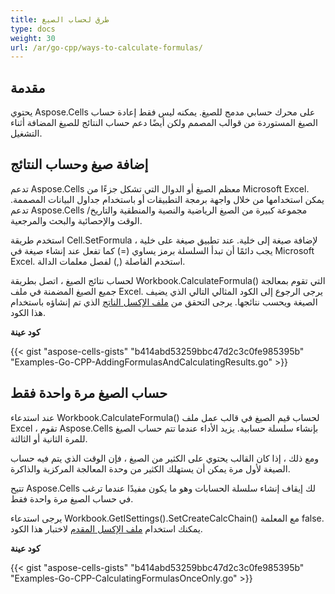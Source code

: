 ```yaml
---
title: طرق لحساب الصيغ
type: docs
weight: 30
url: /ar/go-cpp/ways-to-calculate-formulas/
---
```


## **مقدمة**

يحتوي Aspose.Cells على محرك حسابي مدمج للصيغ. يمكنه ليس فقط إعادة حساب الصيغ المستوردة من قوالب المصمم ولكن أيضًا دعم حساب النتائج للصيغ المضافة أثناء التشغيل.

## **إضافة صيغ وحساب النتائج**

تدعم Aspose.Cells معظم الصيغ أو الدوال التي تشكل جزءًا من Microsoft Excel. يمكن استخدامها من خلال واجهة برمجة التطبيقات أو باستخدام جداول البيانات المصممة. تدعم Aspose.Cells مجموعة كبيرة من الصيغ الرياضية والنصية والمنطقية والتاريخ/الوقت والإحصائية والبحث والمرجعية.

استخدم طريقة Cell.SetFormula لإضافة صيغة إلى خلية. عند تطبيق صيغة على خلية ، يجب دائمًا أن تبدأ السلسلة برمز يساوي (=) كما تفعل عند إنشاء صيغة في Microsoft Excel. استخدم الفاصلة (,) لفصل معلمات الدالة.

لحساب نتائج الصيغ ، اتصل بطريقة Workbook.CalculateFormula() التي تقوم بمعالجة جميع الصيغ المضمنة في ملف Excel. يرجى الرجوع إلى الكود المثالي التالي الذي يضيف الصيغة ويحسب نتائجها. يرجى التحقق من [ملف الإكسل الناتج](38109185.xlsx) الذي تم إنشاؤه باستخدام هذا الكود.

**كود عينة**

{{< gist "aspose-cells-gists" "b414abd53259bbc47d2c3c0fe985395b" "Examples-Go-CPP-AddingFormulasAndCalculatingResults.go" >}}

## **حساب الصيغ مرة واحدة فقط**

عند استدعاء Workbook.CalculateFormula() لحساب قيم الصيغ في قالب عمل ملف Excel ، تقوم Aspose.Cells بإنشاء سلسلة حسابية. يزيد الأداء عندما تتم حساب الصيغ للمرة الثانية أو الثالثة.

ومع ذلك ، إذا كان القالب يحتوي على الكثير من الصيغ ، فإن الوقت الذي يتم فيه حساب الصيغة لأول مرة يمكن أن يستهلك الكثير من وحدة المعالجة المركزية والذاكرة.

تتيح Aspose.Cells لك إيقاف إنشاء سلسلة الحسابات وهو ما يكون مفيدًا عندما ترغب في حساب الصيغ مرة واحدة فقط.

يرجى استدعاء Workbook.GetISettings().SetCreateCalcChain() مع المعلمة false. يمكنك استخدام [ملف الإكسل المقدم](38109186.xlsx) لاختبار هذا الكود.

**كود عينة**

{{< gist "aspose-cells-gists" "b414abd53259bbc47d2c3c0fe985395b" "Examples-Go-CPP-CalculatingFormulasOnceOnly.go" >}}
